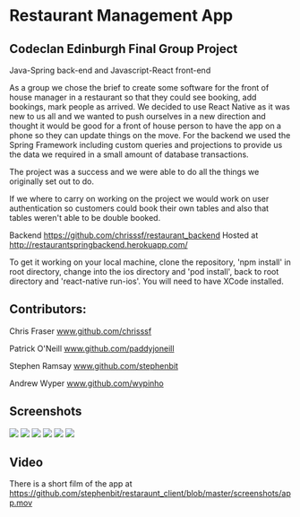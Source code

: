 # Restaurant Management App

## Codeclan Edinburgh Final Group Project

Java-Spring back-end and Javascript-React front-end

As a group we chose the brief to create some software for the front of house manager in a restaurant so that they could see booking, add bookings, mark people as arrived. We decided to use React Native as it was new to us all and we wanted to push ourselves in a new direction and thought it would be good for a front of house person to have the app on a phone so they can update things on the move. For the backend we used the Spring Framework including custom queries and projections to provide us the data we required in a small amount of database transactions.

The project was a success and we were able to do all the things we originally set out to do.

If we where to carry on working on the project we would work on user authentication so customers could book their own tables and also that tables weren't able to be double booked.


Backend https://github.com/chrisssf/restaurant_backend
Hosted at http://restaurantspringbackend.herokuapp.com/


To get it working on your local machine, clone the repository, 'npm install' in root directory, change into the ios directory and 'pod install', back to root directory and 'react-native run-ios'. You will need to have XCode installed.


## Contributors:

Chris Fraser www.github.com/chrisssf

Patrick O'Neill www.github.com/paddyjoneill

Stephen Ramsay www.github.com/stephenbit

Andrew Wyper  www.github.com/wypinho



## Screenshots

![](/screenshots/screenshot1.png )
![](/screenshots/screenshot2.png )
![](/screenshots/screenshot3.png )
![](/screenshots/screenshot4.png )
![](/screenshots/screenshot5.png )
![](/screenshots/screenshot6.png )

## Video

There is a short film of the app at https://github.com/stephenbit/restaraunt_client/blob/master/screenshots/app.mov

